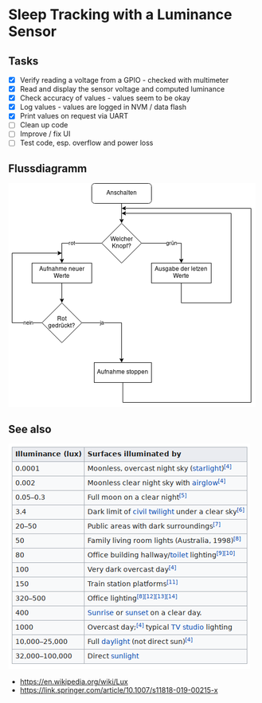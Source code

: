 # Sleep Tracking with a Luminance Sensor

## Tasks
- [x] Verify reading a voltage from a GPIO - checked with multimeter
- [x] Read and display the sensor voltage and computed luminance
- [x] Check accuracy of values - values seem to be okay
- [x] Log values - values are logged in NVM / data flash
- [x] Print values on request via UART
- [ ] Clean up code
- [ ] Improve / fix UI
- [ ] Test code, esp. overflow and power loss
 
## Flussdiagramm
![lichtsensor](images/lichtsensor.png "Flussdiagramm")



## See also
 
![luminance-chart](images/luminance_chart_wiki.png "Luminance chart, from https://en.wikipedia.org/wiki/Lux")
 - https://en.wikipedia.org/wiki/Lux
 - https://link.springer.com/article/10.1007/s11818-019-00215-x
